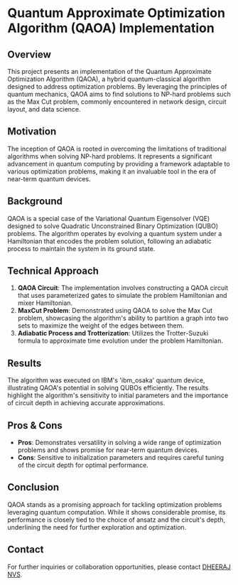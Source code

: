 # Quantum Approximate Optimization Algorithm (QAOA) Implementation

## Overview
This project presents an implementation of the Quantum Approximate Optimization Algorithm (QAOA), a hybrid quantum-classical algorithm designed to address optimization problems. By leveraging the principles of quantum mechanics, QAOA aims to find solutions to NP-hard problems such as the Max Cut problem, commonly encountered in network design, circuit layout, and data science. 

## Motivation
The inception of QAOA is rooted in overcoming the limitations of traditional algorithms when solving NP-hard problems. It represents a significant advancement in quantum computing by providing a framework adaptable to various optimization problems, making it an invaluable tool in the era of near-term quantum devices.

## Background
QAOA is a special case of the Variational Quantum Eigensolver (VQE) designed to solve Quadratic Unconstrained Binary Optimization (QUBO) problems. The algorithm operates by evolving a quantum system under a Hamiltonian that encodes the problem solution, following an adiabatic process to maintain the system in its ground state.

## Technical Approach
1. **QAOA Circuit**: The implementation involves constructing a QAOA circuit that uses parameterized gates to simulate the problem Hamiltonian and mixer Hamiltonian.
2. **MaxCut Problem**: Demonstrated using QAOA to solve the Max Cut problem, showcasing the algorithm's ability to partition a graph into two sets to maximize the weight of the edges between them.
3. **Adiabatic Process and Trotterization**: Utilizes the Trotter-Suzuki formula to approximate time evolution under the problem Hamiltonian.

## Results
The algorithm was executed on IBM's 'ibm_osaka' quantum device, illustrating QAOA's potential in solving QUBOs efficiently. The results highlight the algorithm's sensitivity to initial parameters and the importance of circuit depth in achieving accurate approximations.

## Pros & Cons
- **Pros**: Demonstrates versatility in solving a wide range of optimization problems and shows promise for near-term quantum devices.
- **Cons**: Sensitive to initialization parameters and requires careful tuning of the circuit depth for optimal performance.

## Conclusion
QAOA stands as a promising approach for tackling optimization problems leveraging quantum computation. While it shows considerable promise, its performance is closely tied to the choice of ansatz and the circuit's depth, underlining the need for further exploration and optimization.

## Contact
For further inquiries or collaboration opportunities, please contact [DHEERAJ NVS](mailto:vnaganaboina@ufl.edu).


